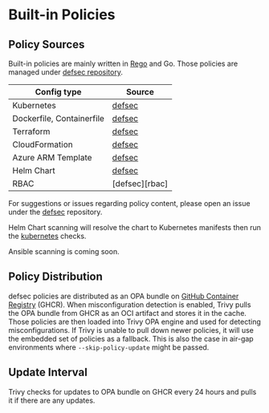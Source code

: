 # Built-in Policies

## Policy Sources

Built-in policies are mainly written in [Rego][rego] and Go.
Those policies are managed under [defsec repository][defsec].

| Config type               | Source               |
|---------------------------|----------------------|
| Kubernetes                | [defsec][kubernetes] |
| Dockerfile, Containerfile | [defsec][docker]     |
| Terraform                 | [defsec][defsec]     |
| CloudFormation            | [defsec][defsec]     |
| Azure ARM Template        | [defsec][defsec]     |
| Helm Chart                | [defsec][kubernetes] |      
| RBAC                      | [defsec][rbac]       |      

For suggestions or issues regarding policy content, please open an issue under the [defsec][defsec] repository.

Helm Chart scanning will resolve the chart to Kubernetes manifests then run the [kubernetes][kubernetes] checks.

Ansible scanning is coming soon.

## Policy Distribution
defsec policies are distributed as an OPA bundle on [GitHub Container Registry][ghcr] (GHCR).
When misconfiguration detection is enabled, Trivy pulls the OPA bundle from GHCR as an OCI artifact and stores it in the cache.
Those policies are then loaded into Trivy OPA engine and used for detecting misconfigurations.
If Trivy is unable to pull down newer policies, it will use the embedded set of policies as a fallback. This is also the case in air-gap environments where `--skip-policy-update` might be passed.

## Update Interval
Trivy checks for updates to OPA bundle on GHCR every 24 hours and pulls it if there are any updates.

[rego]: https://www.openpolicyagent.org/docs/latest/policy-language/
[defsec]: https://github.com/aquasecurity/defsec
[kubernetes]: https://github.com/aquasecurity/defsec/tree/master/internal/rules/kubernetes
[kubernetes]: https://github.com/aquasecurity/defsec/tree/master/internal/rules/rbac
[docker]: https://github.com/aquasecurity/defsec/tree/master/internal/rules/docker
[ghcr]: https://github.com/aquasecurity/defsec/pkgs/container/defsec